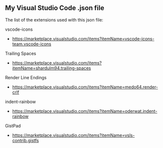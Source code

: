 ## My Visual Studio Code .json file
The list of the extensions used with this json file:<br>

vscode-icons<br>
* https://marketplace.visualstudio.com/items?itemName=vscode-icons-team.vscode-icons

Trailing Spaces<br>
* https://marketplace.visualstudio.com/items?itemName=shardulm94.trailing-spaces

Render Line Endings<br>
* https://marketplace.visualstudio.com/items?itemName=medo64.render-crlf

indent-rainbow<br>
* https://marketplace.visualstudio.com/items?itemName=oderwat.indent-rainbow

GistPad<br>
* https://marketplace.visualstudio.com/items?itemName=vsls-contrib.gistfs

